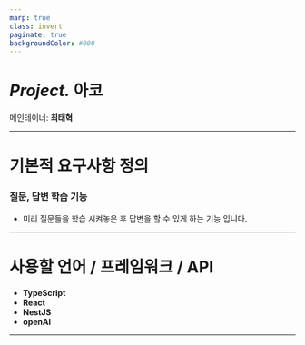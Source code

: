 ```yaml
---
marp: true
class: invert
paginate: true
backgroundColor: #000
---
```


# *Project.* 아코
메인테이너: **최태혁**

---
# 기본적 요구사항 정의

### 질문, 답변 학습 기능
- 미리 질문들을 학습 시켜놓은 후 답변을 할 수 있게 하는 기능 입니다.

---
# 사용할 언어 / 프레임워크 / API
- **TypeScript**
- **React**
- **NestJS**
- **openAI**
---

